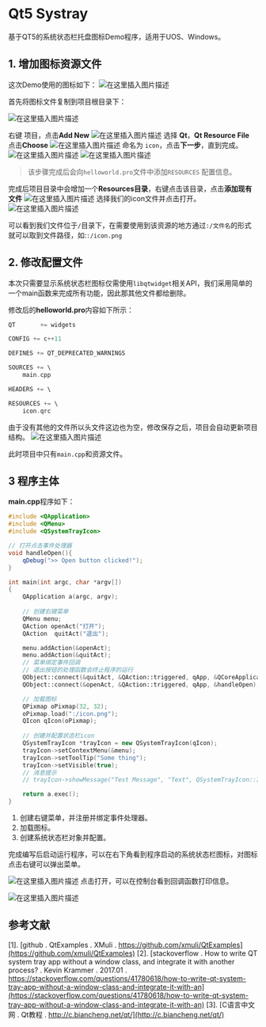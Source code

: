 # Qt5 Systray

基于QT5的系统状态栏托盘图标Demo程序，适用于UOS、Windows。

## 1. 增加图标资源文件

这次Demo使用的图标如下：
![在这里插入图片描述](https://img-blog.csdnimg.cn/52c54c5be5724d418fad6665eba618cc.png#pic_center)


首先将图标文件复制到项目根目录下：

![在这里插入图片描述](https://img-blog.csdnimg.cn/56d600305d064b5d988cf317cb6dc057.png)

右键 项目，点击**Add New**
![在这里插入图片描述](https://img-blog.csdnimg.cn/14eb6985b424487a9d85fe7cf26524e3.png)
选择 **Qt**，**Qt Resource File** 点击**Choose**
![在这里插入图片描述](https://img-blog.csdnimg.cn/5925e1d7304b41518750d20ea3d7ca10.png)
命名为 `icon`，点击**下一步**，直到完成。
![在这里插入图片描述](https://img-blog.csdnimg.cn/320695ec80cb4f78823fb696b0c96cbd.png)
![在这里插入图片描述](https://img-blog.csdnimg.cn/5faa30f25d15443ba424bf0caa5a8c19.png)
> 该步骤完成后会向`helloworld.pro`文件中添加`RESOURCES` 配置信息。


完成后项目目录中会增加一个**Resources目录**，右键点击该目录，点击**添加现有文件**
![在这里插入图片描述](https://img-blog.csdnimg.cn/fd513d130ba4414d96d5cdae4101913f.png)
选择我们的icon文件并点击打开。
![在这里插入图片描述](https://img-blog.csdnimg.cn/f846775dd31f483dbc380edc7ad6a5a8.png)

可以看到我们文件位于`/`目录下，在需要使用到该资源的地方通过`:/文件名`的形式就可以取到文件路径，如:`:/icon.png`

## 2. 修改配置文件
本次只需要显示系统状态栏图标仅需使用`libqtwidget`相关API，我们采用简单的一个main函数来完成所有功能，因此那其他文件都给删除。

修改后的**helloworld.pro**内容如下所示：
```c
QT       += widgets

CONFIG += c++11

DEFINES += QT_DEPRECATED_WARNINGS

SOURCES += \
    main.cpp

HEADERS += \

RESOURCES += \
    icon.qrc
```

由于没有其他的文件所以头文件这边也为空，修改保存之后，项目会自动更新项目结构。
![在这里插入图片描述](https://img-blog.csdnimg.cn/be4c476720554f2b9321ca0adaa5f661.png)

此时项目中只有`main.cpp`和资源文件。

## 3 程序主体

**main.cpp**程序如下：

```c++
#include <QApplication>
#include <QMenu>
#include <QSystemTrayIcon>

// 打开点击事件处理器
void handleOpen(){
    qDebug(">> Open button clicked!");
}

int main(int argc, char *argv[])
{
    QApplication a(argc, argv);
    
    // 创建右键菜单
    QMenu menu;
    QAction openAct("打开");
    QAction  quitAct("退出");

    menu.addAction(&openAct);
    menu.addAction(&quitAct);
    // 菜单绑定事件回调
    // 退出按钮的处理函数会终止程序的运行
    QObject::connect(&quitAct, &QAction::triggered, qApp, &QCoreApplication::quit);
    QObject::connect(&openAct, &QAction::triggered, qApp, &handleOpen);

    // 加载图标
    QPixmap oPixmap(32, 32);
    oPixmap.load(":/icon.png");
    QIcon qIcon(oPixmap);
    
    // 创建并配置状态栏icon
    QSystemTrayIcon *trayIcon = new QSystemTrayIcon(qIcon);
    trayIcon->setContextMenu(&menu);
    trayIcon->setToolTip("Some thing");
    trayIcon->setVisible(true);
    // 消息提示
    // trayIcon->showMessage("Test Message", "Text", QSystemTrayIcon::Information, 3000);

    return a.exec();
}
```

1. 创建右键菜单，并注册并绑定事件处理器。
2. 加载图标。
3. 创建系统状态栏对象并配置。

完成编写后启动运行程序，可以在右下角看到程序启动的系统状态栏图标，对图标点击右键可以弹出菜单。

![在这里插入图片描述](https://img-blog.csdnimg.cn/5cbc7fc96a9043f8a7580a8344df9933.png)
点击打开，可以在控制台看到回调函数打印信息。

![在这里插入图片描述](https://img-blog.csdnimg.cn/5bbd1b98014145cebbfad5633c47ef79.png)

## 参考文献

[1]. [github . QtExamples .  XMuli . https://github.com/xmuli/QtExamples](https://github.com/xmuli/QtExamples)
[2]. [stackoverflow . How to write QT system tray app without a window class, and integrate it with another process? . Kevin Krammer . 2017.01  . https://stackoverflow.com/questions/41780618/how-to-write-qt-system-tray-app-without-a-window-class-and-integrate-it-with-an](https://stackoverflow.com/questions/41780618/how-to-write-qt-system-tray-app-without-a-window-class-and-integrate-it-with-an)
[3]. [C语言中文网 . Qt教程 . http://c.biancheng.net/qt/](http://c.biancheng.net/qt/)
